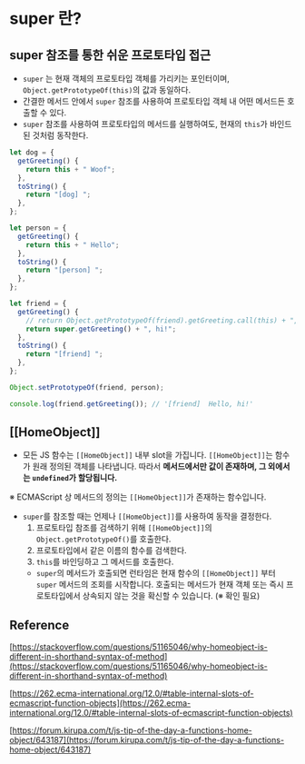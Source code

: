 # super 란?

## super 참조를 통한 쉬운 프로토타입 접근

- `super` 는 현재 객체의 프로토타입 객체를 가리키는 포인터이며, `Object.getPrototypeOf(this)`의 값과 동일하다.
- 간결한 메서드 안에서 `super` 참조를 사용하여 프로토타입 객체 내 어떤 메서드든 호출할 수 있다.
- `super` 참조를 사용하여 프로토타입의 메서드를 실행하여도, 현재의 `this`가 바인드된 것처럼 동작한다.

```jsx
let dog = {
  getGreeting() {
    return this + " Woof";
  },
  toString() {
    return "[dog] ";
  },
};

let person = {
  getGreeting() {
    return this + " Hello";
  },
  toString() {
    return "[person] ";
  },
};

let friend = {
  getGreeting() {
    // return Object.getPrototypeOf(friend).getGreeting.call(this) + ", hi!";
    return super.getGreeting() + ", hi!";
  },
  toString() {
    return "[friend] ";
  },
};

Object.setPrototypeOf(friend, person);

console.log(friend.getGreeting()); // '[friend]  Hello, hi!'
```

## [[HomeObject]]

- 모든 JS 함수는 `[[HomeObject]]` 내부 slot을 가집니다. `[[HomeObject]]`는 함수가 원래 정의된 객체를 나타냅니다. 따라서 **메서드에서만 값이 존재하며, 그 외에서는 `undefined`가 할당됩니다.**

※ ECMAScript 상 메서드의 정의는 `[[HomeObject]]`가 존재하는 함수입니다.

- `super`를 참조할 때는 언제나 `[[HomeObject]]`를 사용하여 동작을 결정한다.
  1. 프로토타입 참조를 검색하기 위해 `[[HomeObject]]`의 `Object.getPrototypeOf()`를 호출한다.
  2. 프로토타입에서 같은 이름의 함수를 검색한다.
  3. `this`를 바인딩하고 그 메서드를 호출한다.
  - `super`의 메서드가 호출되면 런타임은 현재 함수의 `[[HomeObject]]` 부터 `super` 메서드의 조회를 시작합니다. 호출되는 메서드가 현재 객체 또는 즉시 프로토타입에서 상속되지 않는 것을 확신할 수 있습니다. (※ 확인 필요)

## Reference

[https://stackoverflow.com/questions/51165046/why-homeobject-is-different-in-shorthand-syntax-of-method](https://stackoverflow.com/questions/51165046/why-homeobject-is-different-in-shorthand-syntax-of-method)

[https://262.ecma-international.org/12.0/#table-internal-slots-of-ecmascript-function-objects](https://262.ecma-international.org/12.0/#table-internal-slots-of-ecmascript-function-objects)

[https://forum.kirupa.com/t/js-tip-of-the-day-a-functions-home-object/643187](https://forum.kirupa.com/t/js-tip-of-the-day-a-functions-home-object/643187)
